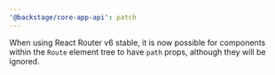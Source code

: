 ```yaml
---
'@backstage/core-app-api': patch
---
```


When using React Router v6 stable, it is now possible for components within the `Route` element tree to have `path` props, although they will be ignored.
